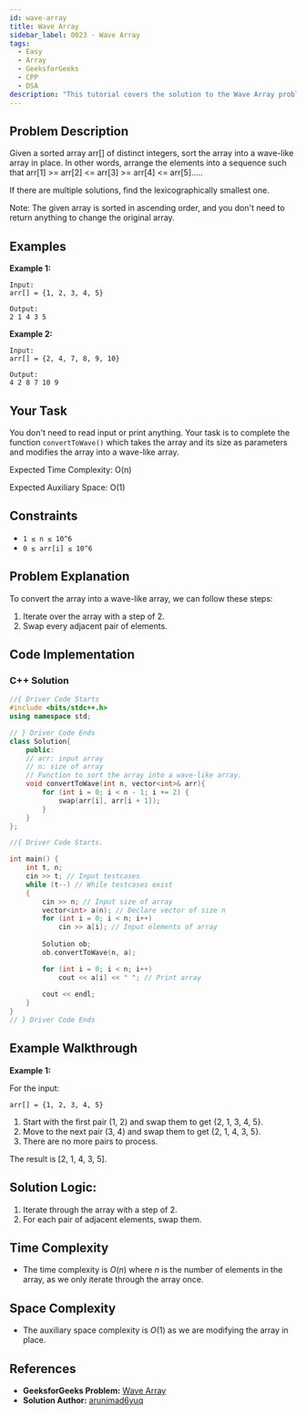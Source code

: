 ```yaml
---
id: wave-array
title: Wave Array
sidebar_label: 0023 - Wave Array
tags:
  - Easy
  - Array
  - GeeksforGeeks
  - CPP
  - DSA
description: "This tutorial covers the solution to the Wave Array problem from the GeeksforGeeks website, featuring implementations in C++."
---
```

## Problem Description

Given a sorted array arr[] of distinct integers, sort the array into a wave-like array in place. In other words, arrange the elements into a sequence such that arr[1] >= arr[2] <= arr[3] >= arr[4] <= arr[5].....

If there are multiple solutions, find the lexicographically smallest one.

Note: The given array is sorted in ascending order, and you don't need to return anything to change the original array.

## Examples

**Example 1:**

```
Input:
arr[] = {1, 2, 3, 4, 5}

Output:
2 1 4 3 5
```

**Example 2:**

```
Input:
arr[] = {2, 4, 7, 8, 9, 10}

Output:
4 2 8 7 10 9
```

## Your Task

You don't need to read input or print anything. Your task is to complete the function `convertToWave()` which takes the array and its size as parameters and modifies the array into a wave-like array.

Expected Time Complexity: O(n)

Expected Auxiliary Space: O(1)

## Constraints

* `1 ≤ n ≤ 10^6`
* `0 ≤ arr[i] ≤ 10^6`

## Problem Explanation

To convert the array into a wave-like array, we can follow these steps:

1. Iterate over the array with a step of 2.
2. Swap every adjacent pair of elements.

## Code Implementation

### C++ Solution

```cpp
//{ Driver Code Starts
#include <bits/stdc++.h>
using namespace std;

// } Driver Code Ends
class Solution{
    public:
    // arr: input array
    // n: size of array
    // Function to sort the array into a wave-like array.
    void convertToWave(int n, vector<int>& arr){
        for (int i = 0; i < n - 1; i += 2) {
            swap(arr[i], arr[i + 1]);
        }
    }
};

//{ Driver Code Starts.

int main() {
    int t, n;
    cin >> t; // Input testcases
    while (t--) // While testcases exist
    {
        cin >> n; // Input size of array
        vector<int> a(n); // Declare vector of size n
        for (int i = 0; i < n; i++)
            cin >> a[i]; // Input elements of array
        
        Solution ob;
        ob.convertToWave(n, a);

        for (int i = 0; i < n; i++)
            cout << a[i] << " "; // Print array
            
        cout << endl;
    }
}
// } Driver Code Ends
```

## Example Walkthrough

**Example 1:**

For the input:
```
arr[] = {1, 2, 3, 4, 5}
```
1. Start with the first pair (1, 2) and swap them to get {2, 1, 3, 4, 5}.
2. Move to the next pair (3, 4) and swap them to get {2, 1, 4, 3, 5}.
3. There are no more pairs to process.

The result is [2, 1, 4, 3, 5].

## Solution Logic:

1. Iterate through the array with a step of 2.
2. For each pair of adjacent elements, swap them.

## Time Complexity

* The time complexity is $O(n)$ where $n$ is the number of elements in the array, as we only iterate through the array once.

## Space Complexity

* The auxiliary space complexity is $O(1)$ as we are modifying the array in place.

## References

- **GeeksforGeeks Problem:** [Wave Array](https://www.geeksforgeeks.org/problems/wave-array-1587115621/1?page=2&difficulty=Easy&sortBy=submissions)
- **Solution Author:** [arunimad6yuq](https://www.geeksforgeeks.org/user/arunimad6yuq/)
